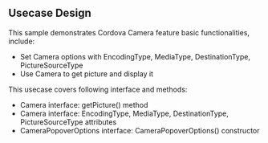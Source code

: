 ## Usecase Design

This sample demonstrates Cordova Camera feature basic functionalities, include:

* Set Camera options with EncodingType, MediaType, DestinationType, PictureSourceType
* Use Camera to get picture and display it

This usecase covers following interface and methods:

* Camera interface: getPicture() method
* Camera interface: EncodingType, MediaType, DestinationType, PictureSourceType attributes
* CameraPopoverOptions interface: CameraPopoverOptions() constructor
